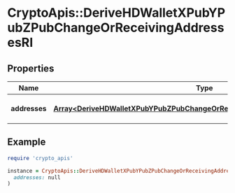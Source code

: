 # CryptoApis::DeriveHDWalletXPubYPubZPubChangeOrReceivingAddressesRI

## Properties

| Name | Type | Description | Notes |
| ---- | ---- | ----------- | ----- |
| **addresses** | [**Array&lt;DeriveHDWalletXPubYPubZPubChangeOrReceivingAddressesRIAddressesInner&gt;**](DeriveHDWalletXPubYPubZPubChangeOrReceivingAddressesRIAddressesInner.md) | Represents the address details. |  |

## Example

```ruby
require 'crypto_apis'

instance = CryptoApis::DeriveHDWalletXPubYPubZPubChangeOrReceivingAddressesRI.new(
  addresses: null
)
```

